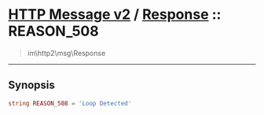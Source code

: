 # [HTTP Message v2](http2.md) / [Response](http2-Response.md) :: REASON_508
 > im\http2\msg\Response
____

## Synopsis
```php
string REASON_508 = 'Loop Detected'
```
